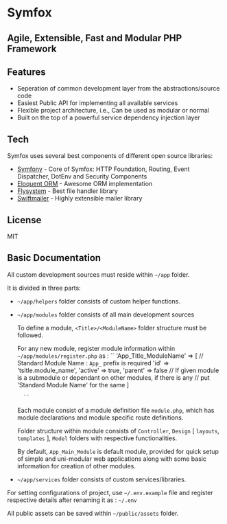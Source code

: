 # Symfox 

## Agile, Extensible, Fast and Modular PHP Framework 

## Features
- Seperation of common development layer from the abstractions/source code
- Easiest Public API for implementing all available services
- Flexible project architecture, i.e., Can be used as modular or normal
- Built on the top of a powerful service dependency injection layer

## Tech
Symfox uses several best components of different open source libraries:

- [Symfony](https://symfony.com/) - Core of Symfox: HTTP Foundation, Routing, Event Dispatcher, DotEnv and Security Components
- [Eloquent ORM](https://laravel.com/docs/5.0/eloquent) - Awesome ORM implementation
- [Flysystem](https://github.com/thephpleague/flysystem) - Best file handler library 
- [Swiftmailer](https://github.com/swiftmailer/swiftmailer) - Highly extensible mailer library

## License
MIT

## Basic Documentation
All custom development sources must reside within `~/app` folder.

It is divided in three parts: 
- `~/app/helpers` folder consists of custom helper functions.
- `~/app/modules` folder consists of all main development sources

    To define a module, `<Title>/<ModuleName>` folder structure must be followed.

    For any new module, register module information within `~/app/modules/register.php` as :
        ``
        'App_Title_ModuleName' => [ // Standard Module Name : `App_` prefix is required
            'id' => 'tsitle.module_name',
            'active' => true,
            'parent' => false // If given module is a submodule or dependant on other modules, if there is any
            // put 'Standard Module Name' for the same
        ] 
        
        ``

    Each module consist of a module definition file `module.php`, which has module declarations and module specific route definitions.

    Folder structure within module consists of `Controller`, `Design` [ `layouts`, `templates` ], `Model` folders with respective functionalities.

    By default, `App_Main_Module` is default module, provided for quick setup of simple and uni-modular web applications along with some basic information for creation of other modules.

- `~/app/services` folder consists of custom services/libraries.

For setting configurations of project, use `~/.env.example` file and register respective details after  renaming it as : `~/.env`

All public assets can be saved within `~/public/assets` folder.